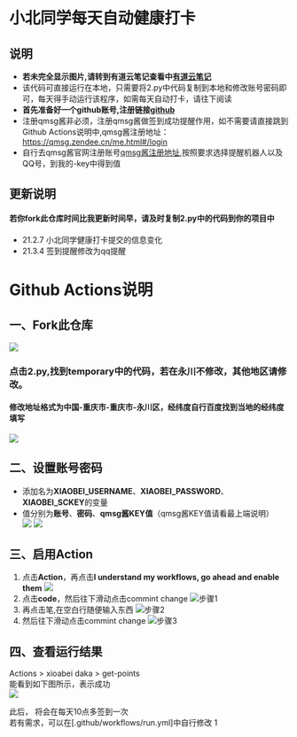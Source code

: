 # 小北同学每天自动健康打卡
## 说明
* **若未完全显示图片,请转到有道云笔记查看中[有道云笔记](http://note.youdao.com/noteshare?id=c4a1719fd3414ffb8c54eaef69ed020a&sub=WEB0553bbccc8c451fcf9c90a36edd911a5)**
* 该代码可直接运行在本地，只需要将2.py中代码复制到本地和修改账号密码即可，每天得手动运行该程序，如需每天自动打卡，请往下阅读
* **首先准备好一个github账号,注册链接[github](https://github.com/)**
* 注册qmsg酱非必须，注册qmsg酱做签到成功提醒作用，如不需要请直接跳到Github Actions说明中,qmsg酱注册地址：https://qmsg.zendee.cn/me.html#/login
* 自行去qmsg酱官网注册账号[qmsg酱注册地址](https://qmsg.zendee.cn/me.html#/login),按照要求选择提醒机器人以及QQ号，到我的-key中得到值

## 更新说明
#### 若你fork此仓库时间比我更新时间早，请及时复制2.py中的代码到你的项目中
* 21.2.7 小北同学健康打卡提交的信息变化
* 21.3.4 签到提醒修改为qq提醒
# Github Actions说明
## 一、Fork此仓库
![](http://tu.yaohuo.me/imgs/2020/06/f059fe73afb4ef5f.png)

### 点击2.py,找到temporary中的代码，若在永川不修改，其他地区请修改。
#### 修改地址格式为**中国-重庆市-重庆市-永川区**，经纬度自行百度找到当地的经纬度填写
![](https://i.loli.net/2021/02/05/VOHl12sNArmLh8u.png)

## 二、设置账号密码

* 添加名为**XIAOBEI_USERNAME**、**XIAOBEI_PASSWORD**、**XIAOBEI_SCKEY**的变量  
* 值分别为**账号**、**密码**、**qmsg酱KEY值**（qmsg酱KEY值请看最上端说明）  
![](http://tu.yaohuo.me/imgs/2020/06/748bf9c0ca6143cd.png)
![](https://i.loli.net/2021/02/05/KrHSRJk3xYAdGy5.png)
## 三、启用Action
1. 点击**Action**，再点击**I understand my workflows, go ahead and enable them** 
![](http://tu.yaohuo.me/imgs/2020/06/34ca160c972b9927.png)
2. 点击**code**，然后往下滑动点击commint change
![步骤1](https://i.loli.net/2021/02/05/qwFmINBZp3fgiQP.png)
3. 再点击笔,在空白行随便输入东西
![步骤2](https://i.loli.net/2021/02/05/irWEo63dkwpAPyc.png)
4. 然后往下滑动点击commint change
![步骤3](https://i.loli.net/2021/02/05/gAuwbIxyaJdWPYe.png)
## 四、查看运行结果
Actions  > xioabei daka > get-points  
能看到如下图所示，表示成功  
![](https://i.loli.net/2021/02/05/iXz96WZeScOIGbE.png)

此后， 将会在每天10点多签到一次  
若有需求，可以在[.github/workflows/run.yml]中自行修改 
1

